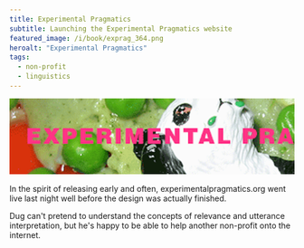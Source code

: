 ```yaml
---
title: Experimental Pragmatics
subtitle: Launching the Experimental Pragmatics website
featured_image: /i/book/exprag_364.png
heroalt: "Experimental Pragmatics"
tags: 
  - non-profit
  - linguistics
---
```


![The Experimental Pragmatics website](/i/book/exprag_364.png)

In the spirit of releasing early and often, experimentalpragmatics.org went live last night well before the design was actually finished. 

Dug can't pretend to understand the concepts of relevance and utterance interpretation, but he's happy to be able to help another non-profit onto the internet.

